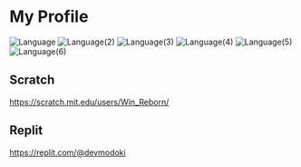 # My Profile

![Language](https://img.shields.io/badge/Language-Node.js-brightgreen?logo=node.js&style=flat-square)
![Language(2)](https://img.shields.io/badge/Language(2)-JavaScript-yellow?logo=javascript&style=flat-square)
![Language(3)](https://img.shields.io/badge/Language(3)-TypeScript-blue?logo=typescript&style=flat-square)
![Language(4)](https://img.shields.io/badge/Language(4)-Python-blue?logo=python&style=flat-square)
![Language(5)](https://img.shields.io/badge/Language(5)-CSS-008aed?logo=css3&style=flat-square)
![Language(6)](https://img.shields.io/badge/Language(6)-HTML-orange?logo=html5&style=flat-square)


## Scratch
https://scratch.mit.edu/users/Win_Reborn/

## Replit
https://replit.com/@devmodoki
